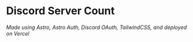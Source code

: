 # Discord Server Count

_Made using Astro, Astro Auth, Discord OAuth, TailwindCSS, and deployed on Vercel_
